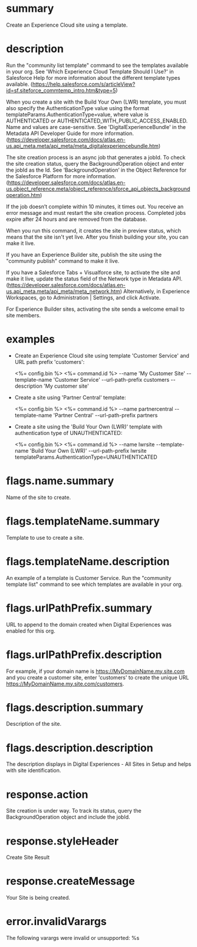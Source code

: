 # summary

Create an Experience Cloud site using a template.

# description

Run the "community list template" command to see the templates available in your org. See 'Which Experience Cloud Template Should I Use?' in Salesforce Help for more information about the different template types available. (https://help.salesforce.com/s/articleView?id=sf.siteforce_commtemp_intro.htm&type=5)

When you create a site with the Build Your Own (LWR) template, you must also specify the AuthenticationType value using the format templateParams.AuthenticationType=value, where value is AUTHENTICATED or AUTHENTICATED_WITH_PUBLIC_ACCESS_ENABLED. Name and values are case-sensitive. See 'DigitalExperienceBundle' in the Metadata API Developer Guide for more information. (https://developer.salesforce.com/docs/atlas.en-us.api_meta.meta/api_meta/meta_digitalexperiencebundle.htm)

The site creation process is an async job that generates a jobId. To check the site creation status, query the BackgroundOperation object and enter the jobId as the Id. See ‘BackgroundOperation’ in the Object Reference for the Salesforce Platform for more information. (https://developer.salesforce.com/docs/atlas.en-us.object_reference.meta/object_reference/sforce_api_objects_backgroundoperation.htm)

If the job doesn’t complete within 10 minutes, it times out. You receive an error message and must restart the site creation process. Completed jobs expire after 24 hours and are removed from the database.

When you run this command, it creates the site in preview status, which means that the site isn't yet live. After you finish building your site, you can make it live.

If you have an Experience Builder site, publish the site using the "community publish" command to make it live.

If you have a Salesforce Tabs + Visualforce site, to activate the site and make it live, update the status field of the Network type in Metadata API. (https://developer.salesforce.com/docs/atlas.en-us.api_meta.meta/api_meta/meta_network.htm) Alternatively, in Experience Workspaces, go to Administration | Settings, and click Activate.

For Experience Builder sites, activating the site sends a welcome email to site members.

# examples

- Create an Experience Cloud site using template 'Customer Service' and URL path prefix 'customers':

  <%= config.bin %> <%= command.id %> --name 'My Customer Site' --template-name 'Customer Service' --url-path-prefix customers --description 'My customer site'

- Create a site using 'Partner Central' template:

  <%= config.bin %> <%= command.id %> --name partnercentral --template-name 'Partner Central' --url-path-prefix partners

- Create a site using the 'Build Your Own (LWR)' template with authentication type of UNAUTHENTICATED:

  <%= config.bin %> <%= command.id %> --name lwrsite --template-name 'Build Your Own (LWR)' --url-path-prefix lwrsite templateParams.AuthenticationType=UNAUTHENTICATED

# flags.name.summary

Name of the site to create.

# flags.templateName.summary

Template to use to create a site.

# flags.templateName.description

An example of a template is Customer Service. Run the "community template list" command to see which templates are available in your org.

# flags.urlPathPrefix.summary

URL to append to the domain created when Digital Experiences was enabled for this org.

# flags.urlPathPrefix.description

For example, if your domain name is https://MyDomainName.my.site.com and you create a customer site, enter 'customers' to create the unique URL https://MyDomainName.my.site.com/customers.

# flags.description.summary

Description of the site.

# flags.description.description

The description displays in Digital Experiences - All Sites in Setup and helps with site identification.

# response.action

Site creation is under way. To track its status, query the BackgroundOperation object and include the jobId.

# response.styleHeader

Create Site Result

# response.createMessage

Your Site is being created.

# error.invalidVarargs

The following varargs were invalid or unsupported: %s
